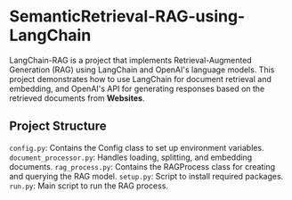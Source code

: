 # SemanticRetrieval-RAG-using-LangChain 

LangChain-RAG is a project that implements Retrieval-Augmented Generation (RAG) using LangChain and OpenAI's language models. This project demonstrates how to use LangChain for document retrieval and embedding, and OpenAI's API for generating responses based on the retrieved documents from **Websites**. 

## Project Structure

`config.py`: Contains the Config class to set up environment variables.
`document_processor.py`: Handles loading, splitting, and embedding documents.
`rag_process.py`: Contains the RAGProcess class for creating and querying the RAG model.
`setup.py`: Script to install required packages.
`run.py`: Main script to run the RAG process.
